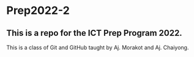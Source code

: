 # Prep2022-2

## This is a repo for the ICT Prep Program 2022.

This is a class of Git and GitHub taught by Aj. Morakot and Aj. Chaiyong.
